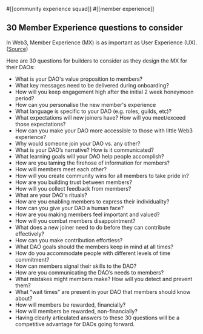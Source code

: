 #[[community experience squad]] #[[member experience]] 
## 30 Member Experience questions to consider
In Web3, Member Experience (MX) is as important as User Experience (UX). ([Source](https://twitter.com/kashdhanda/status/1462374353459310592))

Here are 30 questions for builders to consider as they design the MX for their DAOs: 

- What is your DAO's value proposition to members? 
- What key messages need to be delivered during onboarding?
- How will you keep engagement high after the initial 2 week honeymoon period?
- How can you personalise the new member's experience
- What language is specific to your DAO (e.g. roles, guilds, etc)?
- What expectations will new joiners have? How will you meet/exceed those expectations?
- How can you make your DAO more accessible to those with little Web3 experience?
- Why would someone join your DAO vs. any other?
- What is your DAO’s narrative? How is it communicated?
- What learning goals will your DAO help people accomplish?
- How are you taming the firehose of information for members?
- How will members meet each other?
- How will you create community wins for all members to take pride in?
- How are you building trust between members?
- How will you collect feedback from members?
- What are your DAO's rituals?
- How are you enabling members to express their individuality?
- How can you give your DAO a human face?
- How are you making members feel important and valued?
- How will you combat members disappointment?
- What does a new joiner need to do before they can contribute effectively?
- How can you make contribution effortless?
- What DAO goals should the members keep in mind at all times?
- How do you accommodate people with different levels of time commitment?
- How can members signal their skills to the DAO?
- How are you communicating the DAO’s needs to members?
- What mistakes might members make? How will you detect and prevent them?
- What “wait times” are present in your DAO that members should know about?
- How will members be rewarded, financially?
- How will members be rewarded, non-financially?
- Having clearly articulated answers to these 30 questions will be a competitive advantage for DAOs going forward. 
